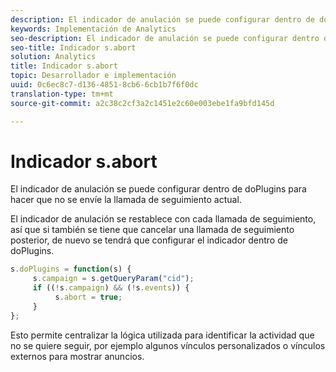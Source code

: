 ```yaml
---
description: El indicador de anulación se puede configurar dentro de doPlugins para hacer que no se envíe la llamada de seguimiento actual.
keywords: Implementación de Analytics
seo-description: El indicador de anulación se puede configurar dentro de doPlugins para hacer que no se envíe la llamada de seguimiento actual.
seo-title: Indicador s.abort
solution: Analytics
title: Indicador s.abort
topic: Desarrollador e implementación
uuid: 0c6ec8c7-d136-4851-8cb6-6cb1b7f6f0dc
translation-type: tm+mt
source-git-commit: a2c38c2cf3a2c1451e2c60e003ebe1fa9bfd145d

---
```



# Indicador s.abort

El indicador de anulación se puede configurar dentro de doPlugins para hacer que no se envíe la llamada de seguimiento actual.

El indicador de anulación se restablece con cada llamada de seguimiento, así que si también se tiene que cancelar una llamada de seguimiento posterior, de nuevo se tendrá que configurar el indicador dentro de doPlugins.

```js
s.doPlugins = function(s) { 
     s.campaign = s.getQueryParam("cid"); 
     if ((!s.campaign) && (!s.events)) { 
          s.abort = true; 
     } 
};
```

Esto permite centralizar la lógica utilizada para identificar la actividad que no se quiere seguir, por ejemplo algunos vínculos personalizados o vínculos externos para mostrar anuncios.
